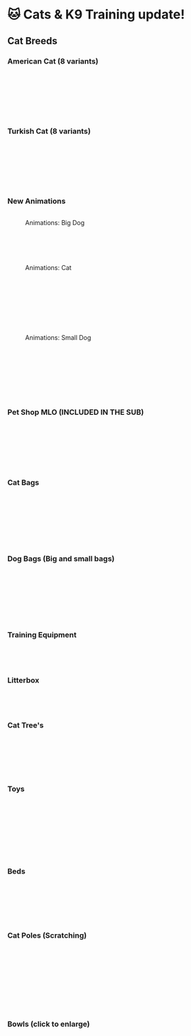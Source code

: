 # 🐱 Cats & K9 Training update!

## Cat Breeds

### American Cat (8 variants)



<div>

<figure><img src="../../.gitbook/assets/pet_amer_black.png" alt=""><figcaption></figcaption></figure>

 

<figure><img src="../../.gitbook/assets/pet_amer_black_orange_eyes.png" alt=""><figcaption></figcaption></figure>

 

<figure><img src="../../.gitbook/assets/pet_amer_blue_eyes_orange.png" alt=""><figcaption></figcaption></figure>

</div>

<div>

<figure><img src="../../.gitbook/assets/pet_amer_brown.png" alt=""><figcaption></figcaption></figure>

 

<figure><img src="../../.gitbook/assets/pet_amer_gray.png" alt=""><figcaption></figcaption></figure>

 

<figure><img src="../../.gitbook/assets/pet_amer_grey.png" alt=""><figcaption></figcaption></figure>

</div>



<div>

<figure><img src="../../.gitbook/assets/pet_amer_orange.png" alt=""><figcaption></figcaption></figure>

 

<figure><img src="../../.gitbook/assets/pet_amer_white.png" alt=""><figcaption></figcaption></figure>

</div>

### Turkish Cat (8 variants)



<div>

<figure><img src="../../.gitbook/assets/pet_turk_white.png" alt=""><figcaption></figcaption></figure>

 

<figure><img src="../../.gitbook/assets/pet_turk_white_heterochromia.png" alt=""><figcaption></figcaption></figure>

 

<figure><img src="../../.gitbook/assets/pet_turk_black.png" alt=""><figcaption></figcaption></figure>

</div>

<div>

<figure><img src="../../.gitbook/assets/pet_turk_grey.png" alt=""><figcaption></figcaption></figure>

 

<figure><img src="../../.gitbook/assets/pet_turk_snow.png" alt=""><figcaption></figcaption></figure>

 

<figure><img src="../../.gitbook/assets/pet_turk_snow_2.png" alt=""><figcaption></figcaption></figure>

</div>

<div>

<figure><img src="../../.gitbook/assets/pet_turk_snow_3.png" alt=""><figcaption></figcaption></figure>

 

<figure><img src="../../.gitbook/assets/pet_turk_snow_4.png" alt=""><figcaption></figcaption></figure>

</div>

### New Animations

<div>

<figure><img src="../../.gitbook/assets/4-removebg-preview.png" alt=""><figcaption><p>Animations: Big Dog</p></figcaption></figure>

 

<figure><img src="../../.gitbook/assets/31-removebg-preview.png" alt=""><figcaption></figcaption></figure>

</div>

<div>

<figure><img src="../../.gitbook/assets/7-removebg-preview.png" alt=""><figcaption></figcaption></figure>

 

<figure><img src="../../.gitbook/assets/6-removebg-preview.png" alt=""><figcaption></figcaption></figure>

 

<figure><img src="../../.gitbook/assets/5-removebg-preview_1.png" alt=""><figcaption></figcaption></figure>

</div>

<div>

<figure><img src="../../.gitbook/assets/12-removebg-preview.png" alt=""><figcaption><p>Animations: Cat</p></figcaption></figure>

 

<figure><img src="../../.gitbook/assets/11-removebg-preview.png" alt=""><figcaption></figcaption></figure>

</div>

<div>

<figure><img src="../../.gitbook/assets/10-removebg-preview.png" alt=""><figcaption></figcaption></figure>

 

<figure><img src="../../.gitbook/assets/9-removebg-preview.png" alt=""><figcaption></figcaption></figure>

 

<figure><img src="../../.gitbook/assets/18-removebg-preview.png" alt=""><figcaption></figcaption></figure>

 

<figure><img src="../../.gitbook/assets/17-removebg-preview.png" alt=""><figcaption></figcaption></figure>

 

<figure><img src="../../.gitbook/assets/16-removebg-preview.png" alt=""><figcaption></figcaption></figure>

 

<figure><img src="../../.gitbook/assets/15-removebg-preview.png" alt=""><figcaption></figcaption></figure>

 

<figure><img src="../../.gitbook/assets/13-removebg-preview.png" alt=""><figcaption></figcaption></figure>

</div>

<div>

<figure><img src="../../.gitbook/assets/23-removebg-preview.png" alt=""><figcaption><p>Animations: Small Dog</p></figcaption></figure>

 

<figure><img src="../../.gitbook/assets/22-removebg-preview.png" alt=""><figcaption></figcaption></figure>

</div>

<div>

<figure><img src="../../.gitbook/assets/21-removebg-preview.png" alt=""><figcaption></figcaption></figure>

 

<figure><img src="../../.gitbook/assets/20-removebg-preview.png" alt=""><figcaption></figcaption></figure>

 

<figure><img src="../../.gitbook/assets/19-removebg-preview.png" alt=""><figcaption></figcaption></figure>

 

<figure><img src="../../.gitbook/assets/29-removebg-preview.png" alt=""><figcaption></figcaption></figure>

 

<figure><img src="../../.gitbook/assets/28-removebg-preview.png" alt=""><figcaption></figcaption></figure>

 

<figure><img src="../../.gitbook/assets/27-removebg-preview.png" alt=""><figcaption></figcaption></figure>

 

<figure><img src="../../.gitbook/assets/26-removebg-preview.png" alt=""><figcaption></figcaption></figure>

 

<figure><img src="../../.gitbook/assets/25-removebg-preview.png" alt=""><figcaption></figcaption></figure>

</div>

### Pet Shop MLO (INCLUDED IN THE SUB)

<div>

<figure><img src="../../.gitbook/assets/e4463ee9d7aaecbe092d6f0f0556a66e.jpg" alt=""><figcaption></figcaption></figure>

 

<figure><img src="../../.gitbook/assets/e1be0b21caf31e3b8e7e1d050e63647c.jpg" alt=""><figcaption></figcaption></figure>

</div>

<div>

<figure><img src="../../.gitbook/assets/ceeab8e78cf32bc8f0fbbedeb62b855a (1).jpg" alt=""><figcaption></figcaption></figure>

 

<figure><img src="../../.gitbook/assets/450aab8556e47f1bb415723d4d44d7a2.jpg" alt=""><figcaption></figcaption></figure>

 

<figure><img src="../../.gitbook/assets/299dbc2384e5b05121ea2a8b338d689d.jpg" alt=""><figcaption></figcaption></figure>

 

<figure><img src="../../.gitbook/assets/16a4a70e57b7d73612c2882859167d6f (1).jpg" alt=""><figcaption></figcaption></figure>

 

<figure><img src="../../.gitbook/assets/6dbe93f3b16aa82a59379e2020cbc8e0.jpg" alt=""><figcaption></figcaption></figure>

 

<figure><img src="../../.gitbook/assets/5cb862894bbd278aaa06cca149d8d030.jpg" alt=""><figcaption></figcaption></figure>

</div>

### Cat Bags

<div>

<figure><img src="../../.gitbook/assets/catbagg.png" alt=""><figcaption></figcaption></figure>

 

<figure><img src="../../.gitbook/assets/catbagh.png" alt=""><figcaption></figcaption></figure>

 

<figure><img src="../../.gitbook/assets/catbagi.png" alt=""><figcaption></figcaption></figure>

 

<figure><img src="../../.gitbook/assets/catbaga.png" alt=""><figcaption></figcaption></figure>

 

<figure><img src="../../.gitbook/assets/catbagb.png" alt=""><figcaption></figcaption></figure>

 

<figure><img src="../../.gitbook/assets/catbagc.png" alt=""><figcaption></figcaption></figure>

 

<figure><img src="../../.gitbook/assets/catbagf.png" alt=""><figcaption></figcaption></figure>

 

<figure><img src="../../.gitbook/assets/catbage.png" alt=""><figcaption></figcaption></figure>

 

<figure><img src="../../.gitbook/assets/catbagd.png" alt=""><figcaption></figcaption></figure>

</div>

### Dog Bags (Big and small bags)

<div>

<figure><img src="../../.gitbook/assets/bigdogbaga.png" alt=""><figcaption></figcaption></figure>

 

<figure><img src="../../.gitbook/assets/bigdogbagb.png" alt=""><figcaption></figcaption></figure>

 

<figure><img src="../../.gitbook/assets/bigdogbagc.png" alt=""><figcaption></figcaption></figure>

 

<figure><img src="../../.gitbook/assets/bigdogbagd.png" alt=""><figcaption></figcaption></figure>

 

<figure><img src="../../.gitbook/assets/bigdogbage.png" alt=""><figcaption></figcaption></figure>

 

<figure><img src="../../.gitbook/assets/bigdogbagf.png" alt=""><figcaption></figcaption></figure>

 

<figure><img src="../../.gitbook/assets/bigdogbagg.png" alt=""><figcaption></figcaption></figure>

 

<figure><img src="../../.gitbook/assets/bigdogbagh.png" alt=""><figcaption></figcaption></figure>

 

<figure><img src="../../.gitbook/assets/bigdogbagi.png" alt=""><figcaption></figcaption></figure>

</div>

### Training Equipment

<div>

<figure><img src="../../.gitbook/assets/ramp.png" alt=""><figcaption></figcaption></figure>

 

<figure><img src="../../.gitbook/assets/cone.png" alt=""><figcaption></figcaption></figure>

 

<figure><img src="../../.gitbook/assets/dummy.png" alt=""><figcaption></figcaption></figure>

 

<figure><img src="../../.gitbook/assets/hoop.png" alt=""><figcaption></figcaption></figure>

</div>

### Litterbox

<div>

<figure><img src="../../.gitbook/assets/cdev_pets_sandbox1_a.png" alt=""><figcaption></figcaption></figure>

 

<figure><img src="../../.gitbook/assets/cdev_pets_sandbox1_d.png" alt=""><figcaption></figcaption></figure>

 

<figure><img src="../../.gitbook/assets/cdev_pets_sandbox1_b.png" alt=""><figcaption></figcaption></figure>

 

<figure><img src="../../.gitbook/assets/cdev_pets_sandbox1_c.png" alt=""><figcaption></figcaption></figure>

</div>

### Cat Tree's

<div>

<figure><img src="../../.gitbook/assets/cdev_pets_tree1_c.png" alt=""><figcaption></figcaption></figure>

 

<figure><img src="../../.gitbook/assets/cdev_pets_tree1_d.png" alt=""><figcaption></figcaption></figure>

 

<figure><img src="../../.gitbook/assets/cdev_pets_tree2_a.png" alt=""><figcaption></figcaption></figure>

 

<figure><img src="../../.gitbook/assets/cdev_pets_tree2_c.png" alt=""><figcaption></figcaption></figure>

 

<figure><img src="../../.gitbook/assets/cdev_pets_tree2_b.png" alt=""><figcaption></figcaption></figure>

 

<figure><img src="../../.gitbook/assets/cdev_pets_tree1_a.png" alt=""><figcaption></figcaption></figure>

 

<figure><img src="../../.gitbook/assets/cdev_pets_tree1_b.png" alt=""><figcaption></figcaption></figure>

</div>

### Toys

<div>

<figure><img src="../../.gitbook/assets/cdev_pets_ball1_d.png" alt=""><figcaption></figcaption></figure>

 

<figure><img src="../../.gitbook/assets/cdev_pets_ball1_e.png" alt=""><figcaption></figcaption></figure>

 

<figure><img src="../../.gitbook/assets/cdev_pets_ball1_f.png" alt=""><figcaption></figcaption></figure>

 

<figure><img src="../../.gitbook/assets/cdev_pets_ball1_g.png" alt=""><figcaption></figcaption></figure>

 

<figure><img src="../../.gitbook/assets/cdev_pets_ball1_h.png" alt=""><figcaption></figcaption></figure>

 

<figure><img src="../../.gitbook/assets/cdev_pets_ball1_j.png" alt=""><figcaption></figcaption></figure>

 

<figure><img src="../../.gitbook/assets/cdev_pets_ball1_i.png" alt=""><figcaption></figcaption></figure>

 

<figure><img src="../../.gitbook/assets/cdev_pets_ball1_a.png" alt=""><figcaption></figcaption></figure>

 

<figure><img src="../../.gitbook/assets/cdev_pets_ball1_b.png" alt=""><figcaption></figcaption></figure>

 

<figure><img src="../../.gitbook/assets/cdev_pets_ball1_c.png" alt=""><figcaption></figcaption></figure>

</div>

### Beds

<div>

<figure><img src="../../.gitbook/assets/bedbasketc.png" alt=""><figcaption></figcaption></figure>

 

<figure><img src="../../.gitbook/assets/bedbasketd.png" alt=""><figcaption></figcaption></figure>

 

<figure><img src="../../.gitbook/assets/bedsubmarinea.png" alt=""><figcaption></figcaption></figure>

 

<figure><img src="../../.gitbook/assets/bedsubmarineb.png" alt=""><figcaption></figcaption></figure>

 

<figure><img src="../../.gitbook/assets/bedsubmarinec.png" alt=""><figcaption></figcaption></figure>

 

<figure><img src="../../.gitbook/assets/bedbasketb.png" alt=""><figcaption></figcaption></figure>

 

<figure><img src="../../.gitbook/assets/bedbasketa.png" alt=""><figcaption></figcaption></figure>

</div>

### Cat Poles (Scratching)

<div>

<figure><img src="../../.gitbook/assets/scratch2a.png" alt=""><figcaption></figcaption></figure>

 

<figure><img src="../../.gitbook/assets/scratch1a.png" alt=""><figcaption></figcaption></figure>

 

<figure><img src="../../.gitbook/assets/scratch1b.png" alt=""><figcaption></figcaption></figure>

 

<figure><img src="../../.gitbook/assets/scratch1c.png" alt=""><figcaption></figcaption></figure>

 

<figure><img src="../../.gitbook/assets/scratch1d.png" alt=""><figcaption></figcaption></figure>

 

<figure><img src="../../.gitbook/assets/scratch1e.png" alt=""><figcaption></figcaption></figure>

 

<figure><img src="../../.gitbook/assets/scratch1f.png" alt=""><figcaption></figcaption></figure>

 

<figure><img src="../../.gitbook/assets/scratch2e.png" alt=""><figcaption></figcaption></figure>

 

<figure><img src="../../.gitbook/assets/scratch2b.png" alt=""><figcaption></figcaption></figure>

 

<figure><img src="../../.gitbook/assets/scratch2c.png" alt=""><figcaption></figcaption></figure>

 

<figure><img src="../../.gitbook/assets/scratch2d.png" alt=""><figcaption></figcaption></figure>

</div>

### Bowls (click to enlarge)

<div>

<figure><img src="../../.gitbook/assets/cdev_pets_bowl1_a (1).png" alt=""><figcaption></figcaption></figure>

 

<figure><img src="../../.gitbook/assets/cdev_pets_bowl1_b (1).png" alt=""><figcaption></figcaption></figure>

 

<figure><img src="../../.gitbook/assets/cdev_pets_bowl1_c (1).png" alt=""><figcaption></figcaption></figure>

 

<figure><img src="../../.gitbook/assets/cdev_pets_bowl1_d (1).png" alt=""><figcaption></figcaption></figure>

 

<figure><img src="../../.gitbook/assets/cdev_pets_bowl1_e (1).png" alt=""><figcaption></figcaption></figure>

 

<figure><img src="../../.gitbook/assets/cdev_pets_bowl1_f (1).png" alt=""><figcaption></figcaption></figure>

 

<figure><img src="../../.gitbook/assets/cdev_pets_bowl2_a (1).png" alt=""><figcaption></figcaption></figure>

 

<figure><img src="../../.gitbook/assets/cdev_pets_bowl2_b (1).png" alt=""><figcaption></figcaption></figure>

 

<figure><img src="../../.gitbook/assets/cdev_pets_bowl2_c (1).png" alt=""><figcaption></figcaption></figure>

 

<figure><img src="../../.gitbook/assets/cdev_pets_bowl2_d (1).png" alt=""><figcaption></figcaption></figure>

</div>

<div>

<figure><img src="../../.gitbook/assets/cdev_pets_bowl3_g (1).png" alt=""><figcaption></figcaption></figure>

 

<figure><img src="../../.gitbook/assets/cdev_pets_bowl3_h (1).png" alt=""><figcaption></figcaption></figure>

 

<figure><img src="../../.gitbook/assets/cdev_pets_bowl2_e (1).png" alt=""><figcaption></figcaption></figure>

 

<figure><img src="../../.gitbook/assets/cdev_pets_bowl2_f (1).png" alt=""><figcaption></figcaption></figure>

 

<figure><img src="../../.gitbook/assets/cdev_pets_bowl3_a (1).png" alt=""><figcaption></figcaption></figure>

 

<figure><img src="../../.gitbook/assets/cdev_pets_bowl3_b (1).png" alt=""><figcaption></figcaption></figure>

 

<figure><img src="../../.gitbook/assets/cdev_pets_bowl3_c (1).png" alt=""><figcaption></figcaption></figure>

 

<figure><img src="../../.gitbook/assets/cdev_pets_bowl3_d (1).png" alt=""><figcaption></figcaption></figure>

 

<figure><img src="../../.gitbook/assets/cdev_pets_bowl3_e (1).png" alt=""><figcaption></figcaption></figure>

 

<figure><img src="../../.gitbook/assets/cdev_pets_bowl3_f (1).png" alt=""><figcaption></figcaption></figure>

</div>

<div>

<figure><img src="../../.gitbook/assets/cdev_pets_bowl3_i.png" alt=""><figcaption></figcaption></figure>

 

<figure><img src="../../.gitbook/assets/cdev_pets_bowl3_j.png" alt=""><figcaption></figcaption></figure>

 

<figure><img src="../../.gitbook/assets/cdev_pets_bowl4_a.png" alt=""><figcaption></figcaption></figure>

 

<figure><img src="../../.gitbook/assets/cdev_pets_bowl4_b.png" alt=""><figcaption></figcaption></figure>

 

<figure><img src="../../.gitbook/assets/cdev_pets_bowl4_c.png" alt=""><figcaption></figcaption></figure>

 

<figure><img src="../../.gitbook/assets/cdev_pets_bowl4_d.png" alt=""><figcaption></figcaption></figure>

 

<figure><img src="../../.gitbook/assets/cdev_pets_bowl4_e.png" alt=""><figcaption></figcaption></figure>

 

<figure><img src="../../.gitbook/assets/cdev_pets_bowl4_f.png" alt=""><figcaption></figcaption></figure>

</div>
